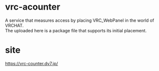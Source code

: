 # vrc-acounter

A service that measures access by placing VRC_WebPanel in the world of VRCHAT.  
The uploaded here is a package file that supports its initial placement.

# site

https://vrc-counter.dv7.jp/
